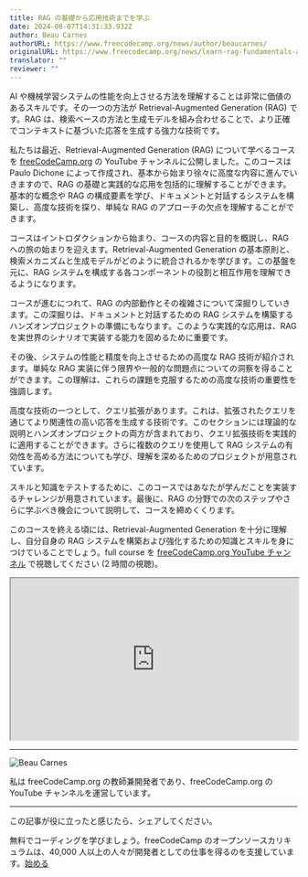```yaml
---
title: RAG の基礎から応用技術までを学ぶ
date: 2024-08-07T14:31:33.932Z
author: Beau Carnes
authorURL: https://www.freecodecamp.org/news/author/beaucarnes/
originalURL: https://www.freecodecamp.org/news/learn-rag-fundamentals-and-advanced-techniques/
translator: ""
reviewer: ""
---
```


AI や機械学習システムの性能を向上させる方法を理解することは非常に価値のあるスキルです。その一つの方法が Retrieval-Augmented Generation (RAG) です。RAG は、検索ベースの方法と生成モデルを組み合わせることで、より正確でコンテキストに基づいた応答を生成する強力な技術です。

<!-- more -->

私たちは最近、Retrieval-Augmented Generation (RAG) について学べるコースを [freeCodeCamp.org][1] の YouTube チャンネルに公開しました。このコースは Paulo Dichone によって作成され、基本から始まり徐々に高度な内容に進んでいきますので、RAG の基礎と実践的な応用を包括的に理解することができます。基本的な概念や RAG の構成要素を学び、ドキュメントと対話するシステムを構築し、高度な技術を探り、単純な RAG のアプローチの欠点を理解することができます。

コースはイントロダクションから始まり、コースの内容と目的を概説し、RAG への旅の始まりを迎えます。Retrieval-Augmented Generation の基本原則と、検索メカニズムと生成モデルがどのように統合されるかを学びます。この基盤を元に、RAG システムを構成する各コンポーネントの役割と相互作用を理解できるようになります。

コースが進むにつれて、RAG の内部動作とその複雑さについて深掘りしていきます。この深掘りは、ドキュメントと対話するための RAG システムを構築するハンズオンプロジェクトの準備にもなります。このような実践的な応用は、RAG を実世界のシナリオで実装する能力を固めるために重要です。

その後、システムの性能と精度を向上させるための高度な RAG 技術が紹介されます。単純な RAG 実装に伴う限界や一般的な問題点についての洞察を得ることができます。この理解は、これらの課題を克服するための高度な技術の重要性を強調します。

高度な技術の一つとして、クエリ拡張があります。これは、拡張されたクエリを通じてより関連性の高い応答を生成する技術です。このセクションには理論的な説明とハンズオンプロジェクトの両方が含まれており、クエリ拡張技術を実践的に適用することができます。さらに複数のクエリを使用して RAG システムの有効性を高める方法についても学び、理解を深めるためのプロジェクトが用意されています。

スキルと知識をテストするために、このコースではあなたが学んだことを実装するチャレンジが用意されています。最後に、RAG の分野での次のステップやさらに学ぶべき機会について説明して、コースを締めくくります。

このコースを終える頃には、Retrieval-Augmented Generation を十分に理解し、自分自身の RAG システムを構築および強化するための知識とスキルを身につけていることでしょう。full course を [freeCodeCamp.org YouTube チャンネル][2] で視聴してください (2 時間の視聴)。

<iframe width="560" height="315" src="https://www.youtube.com/embed/ea2W8IogX80" style="aspect-ratio: 16 / 9; width: 100%; height: auto;" title="YouTube video player" allow="accelerometer; autoplay; clipboard-write; encrypted-media; gyroscope; picture-in-picture; web-share" referrerpolicy="strict-origin-when-cross-origin" allowfullscreen="" loading="lazy"></iframe>

---

![Beau Carnes](https://cdn.hashnode.com/res/hashnode/image/upload/v1713211849730/O5mmKs5h0.jpg)

私は freeCodeCamp.org の教師兼開発者であり、freeCodeCamp.org の YouTube チャンネルを運営しています。

---

この記事が役に立ったと感じたら、シェアしてください。

無料でコーディングを学びましょう。freeCodeCamp のオープンソースカリキュラムは、40,000 人以上の人々が開発者としての仕事を得るのを支援しています。[始める][3]

[1]: http://freeCodeCamp.org
[2]: https://www.youtube.com/watch?v=ea2W8IogX80
[3]: https://www.freecodecamp.org/learn/

